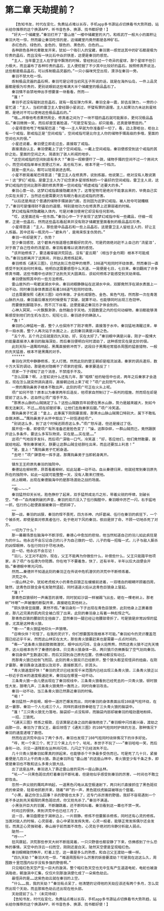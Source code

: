# 第二章 天劫提前？
        【告知书友，时代在变化，免费站点难以长存，手机app多书源站点切换看书大势所趋，站长给你推荐的这个换源APP，听书音色多、换源、找书都好使！】
       “好大一个储藏室。”秦羽打开了‘雷山居’一楼中储藏室的大门，和练武厅一般大小的面积让秦羽大吃一惊，然而最让秦羽吃惊的是，这储藏室内竟然都是各种矿石。
       赤红色的、绿色的、金色的、银色的、黑色的、白色的……
       各种颜色各种光晕散发开来，犹如一个吸引人的宝藏，秦羽第一感觉这其中的矿石都是极为珍贵的晶石，而且没有一块比石中焱炽铁差，这便是秦羽的感觉。
       “主人，当年雷卫主人在宇宙中飘荡的时候，曾经到达过一个奇异的星球，那个星球不但引力极大，而且遍布了各种珍贵的晶石，主人便挖掘了不少其中比较好的晶石。按照修真界说法，这些都是极品晶石，可以炼制极品灵器的。”一只小猫咪凭空出现，漂浮在秦羽一旁。
       秦羽不禁大吃一惊。
       炼制极品灵器的晶石啊，秦羽可是记得当初风玉子所说的话，就是在海外仙岛，一件上品灵器都是极为珍贵的，更别说眼前这些堆满大半个储藏室的极品晶石了。
       秦羽情不自禁地伸出手想要拿一块看看，然而——
       “蓬！”
       秦羽手还没有碰到这些晶石，就有一股反弹力传来，秦羽全身一震，卸去反弹力，一旁的小星忙道：“主人，当初的雷卫主人曾经跟小星说过，怀璧有罪的道理。主人如果功力未达到星核期，是绝对不可以使用这些极品晶石的。”
       “哦……师尊他考虑果然周全，修真者之间为了一块不错的晶石就可能厮杀，更何况极品晶石。”秦羽微微一笑，而后却是苦着脸道，“可是空有宝山，却只能看，还真是够憋屈的。”
       小星得意地甩了甩猫尾巴道：“喵~~~主人早就为你准备好一切了。看，边上那柜台，柜台上有一个戒指，那戒指正是‘空间戒指’，空间戒指可是比你主人你的储物手镯高级的多哦，里面的空间也大的很。”
       小星还说着，秦羽便立即走过去，直接取了戒指。
       直接滴血认主，秦羽便戴上了这个空间戒指，一戴上空间戒指，秦羽便感受到这个戒指的其妙之处。里面的空间之大，简直到了骇人听闻的地步。
       “这空间戒指的空间到底有多大？”秦羽一观察便吓了一跳，储物手镯的空间不过一个房间大小，而空间戒指单单长宽便过万米，高也有万米，根本不是一个档次。
       就是一座大山，都可以轻易装进去啊。
       小星不断晃着尾巴得意道：“雷卫主人在修真界，说到炼器，他说第二，绝对没有人敢说第一！这‘梦幻’戒指，是雷卫主人为了纪念家乡星球炼制的一个最好的空间戒指，雷卫主人说，这梦幻戒指的空间比那所谓的修真界第一空间戒指‘明虚戒指’还要大的多。”
       秦羽心意一动，这梦幻戒指直接隐藏消失了。这等宝物可是绝对不能拿出来的，毕竟自己实力实在太弱了。当然这也是需要对方有眼力看出这戒指的厉害。
       “以后还是用这个普通的储物手镯装装门面，否则因为这梦幻戒指，被人抢夺可就糟糕了。”秦羽可是懂得财不露白的道理，特别是他功力在修真界上还算弱者的时候。
       梦幻戒指虽然隐藏融入体内，可是对秦羽使用它却没有任何影响。
       “哎，这里面还有一些东西。”秦羽心中一下子发现了这梦幻戒指中有一些藏品，仔细一观察，正是一些晶石，然而这些晶石看起来并没有刚才储藏室里面看到的极品晶石珍贵。
       小星得意道：“主人，那些是中品晶石和一些上品晶石，这是雷卫主人留给主人的，好让主人炼器。其中还有一瓶灵丹——‘碧朱丹’，是用来恢复伤势的。”
       秦羽一听却是笑了，伤势？
       至少秦羽感觉，这个碧朱丹按道理也算极好的灵丹，可是药效绝对赶不上自己的‘流星泪’，对于救了自己性命的流星泪，秦羽有着难以说清的感觉。
       “该开始修炼了，要活着穿越洪荒回去，没有‘星云期’（相当于金丹期）根本不可能成功。”秦羽当即离开了这房间，开始认真修炼起来。
       秦羽修炼《通天三图》，已然达到三色铠甲的境界，108道气柱同时环绕体表。然而秦羽一直感受不到天劫何时来临。他明白这需要感悟什么天道，一晃便是七日，七日来，秦羽翻阅了许多修真书籍，这些书籍中也讲到了达到先天大圆满后，该如何修炼才能感受到天劫来临。
       秦羽便按照其中的一些方法修炼。
       雷山居外的一弯碧波湖水中央，秦羽闭眼静静站在这湖水中央，双脚竟然浮在湖水表面上一动不动。同时秦羽身体表面还有着108道气柱同时绕体。
       过去需要按照《通天三图》动作来做，才会形成银色、金色、紫色气柱。然而那一次在青莲山脉的大战，秦羽最后爆发的时候便有了突破，就算不动，也能够同时出现三色铠甲。
       而要做到脚踏浮水，而不沉下丝毫，这便是最近秦羽方才体会到的。
       心神入冥冥，一片飘飘渺渺，自然融合于天地。方圆数里之内的任何动植物，秦羽都能够清晰感受到他们的生机与活力，短短七日，秦羽进步的确骇人。
       “轰！”
       秦羽的心神猛地一震，整个人也保持不了刚才境界，直接落于水中。秦羽猛地清醒过来，单手一拍水面，整个人再次站于水面之上，此刻秦羽满是兴奋之色。
       “五个月，五个月之后就是四九天劫，好，实在太好了。”秦羽眼中满是兴奋，刚才一股博大的能量直接渗入秦羽的脑海深处，而后秦羽便明白何时渡劫了，这种感觉实在是玄妙的很。
       此刻天际一道鹰鸣响起，黑鹰直接俯冲而下，这段日子黑鹰经常猎杀周围的猛兽猎物，一般的先天猛兽，根本不是黑鹰的对手。
       ******
       秦羽在洪荒中静静修炼，无人打搅。然而此刻的楚王朝却是暗流汹涌，秦家的调兵遣将，数十万大军的调动，那是绝对隐瞒不了项家的密探。秦家要造反了！
       项家一下子得知了这个消息，不禁措手不及。
       “怎么回事？啊，上官虹说什么还有几年，那‘暗棋’给的秘信中也说，两年之后秦家才会造反。现在怎么就突然调兵遣将，直接朝边线上来了呢？”项广此刻怒气冲冲。
       一旁的鹰钩鼻男子根本不敢出声，此刻的项广可正在火头上呢。
       项广如何不怒？原本以为秦家两年后造反，他项家自然制订了一系列的措施，然而现在却是提前了这么多，这自然让项广措手不及。
       “那黑水山脉的山贼搞定了么？这些山贼数百年前便在黑水山脉，势力是越来越大，到如今都无法剿灭。不过……现在却是好事，让他们去拖秦家后腿。”项广冷笑道。
       鹰钩鼻男子忙道：“皇上，此事属下刚刚要禀报，那黑水山脉山贼胃口特别大，属下不敢私自做决断……”鹰钩鼻男子从怀中取出了一封信递给项广。
       “别说这么多，到了这个时候还顾虑这么多。”项广怒斥道，但还是接过了信。
       展开信一看，即使项广有所准备还是脸色变了：“操，这群杂碎，一群山贼而已，竟然跟朕开这么多条件，要这么多军队物资。实在是……实在是……”
       这项广气地双手发抖，而后项广深吸一口气，冷笑道：“好，答应他们，他们竟然敢要，朕就给地起。等到秦家被灭，朕要让这群山贼全给朕吐出来，而且还要加上利息！”
       “是，皇上！”鹰钩鼻男子忙躬身道。
       “去吧！”项广肆意地一挥手道，那鹰钩鼻男子当即躬身离开。
       ————————
       镇东王王府原先秦羽的独院中。
       秦德站在柳树旁，昂首看着柳树，如此站着一动不动。自从秦德归来，他就经常到秦羽原先所在的独院中。如此一站就可能整整一天，没有人敢来打搅他。
       闭上眼睛，出现在秦德脑海中的是那场渡劫之战的场面。
       ……
       “啊～～～”
       秦羽猛然仰天长吼，脸色狰狞了起来，双手猛然成龙爪之形，带着尖锐的呼啸，划破长空，“哧~~”血肉被刺破的声音，秦羽的双爪没入了伍行胸膛中，秦羽眼中厉芒一闪，右手猛地一抓，伍行的心脏便直接被秦羽一把抓碎了。
       ……
       那一战，秦羽的凶狠，秦羽的悍不畏死，四方杀神、内奸葛闽、伍行在秦羽的疯狂下，一个个被杀死，即使是面对修真者伍行，处于绝对下风的秦羽，依旧是拼了命，不顾一切地杀死了对方。
       一切为了什么？
       那一幕幕场景在脑海中不断浮现，秦德心中愈加的悲恸，他当然知道自己的羽儿如此疯狂是为的什么。他永远不会忘记自己的儿子为自己做的一切，儿子的每一招每一式，儿子与敌人厮杀的凶悍眼神，与伍行同归于尽地决绝。
       这一切，他永远不会忘记！
       “羽儿，父王对不起你，现在，父王不能再为你做些什么，补偿些什么，父王只能踏平他项家，杀了项广与伍德为你陪葬。你在地下不要着急，快了，还有半年，半年以后大战便会开始。”秦德眼中寒光闪烁。
       然而……秦德并不知道此刻的秦羽正在传说中危机潜伏的洪荒中不断修炼着。
       洪荒之中。
       一座山林之中，犹如老虎般大小的青色巨狼正在缓缓前进着，一双嗜血的眼睛环顾着四周，陡然，这青色巨狼全身毛发陡然竖起，同时道道火焰从这青色巨狼身上冒起。
       “蓬！”
       那青色巨狼顿时一声痛苦的哀嚎，同时犹如沙袋一样被踢飞出去，砸在一棵老树上，那老树“咔嚓”一声被撞的断裂开来，直接砸在其他树上。
       “铜头铁骨豆腐腰，果然不假。”秦羽身形一下子出现在青色巨狼旁，此刻他身上正裹着兽皮，那几近完美的肌肉完全被凸现了出来，此刻的秦羽身上有着一种彪悍之气。
       那青色巨狼的腰部完全扭曲了，显然秦羽一腿已经让他腰部骨折了。可是狼是非常凶悍的猛兽，尤其是这种青火狼。
       “嗷~~~”青火狼猛地仰头一声狼嚎。
       “召唤伙伴？可惜了，在我的灵识下，你们想要围攻我根本不可能。”秦羽如今的灵识覆盖范围已经近乎千米，然而这山林实在太大，那些青火狼要赶来也是需要一点点时间的。
       “嘶~~”这条青火狼前肢微微潜伏，眼中凶光闪烁，全身火焰熊熊，然而这青火狼不过先天境界，这火焰根本伤不了秦德的身体，只见青火狼身体一跃，两只狼爪仿佛撕裂了空气划向秦羽。
       秦羽身体产生数道幻影，而后又回到自己原先位置，仿佛动都没有动过。
       而那青火狼已经倒飞而回，此刻的青火狼双爪已经断开，整个狼头都呈现怪异的扭曲，在刚才霎那，秦羽靠身法速度以及双手，直接断其爪，折其头。
       “青火狼速度好快！”秦羽的灵识已经发现千米范围内已经出现三条青火狼，三条青火狼正以一秒近乎百米的速度极速赶来，秦羽站在哪里一动不动。
       三条青火狼一会儿便出现在了秦羽视线中，三条青火狼看到已经死去的一只青火狼，顿时狼性大发，狼嚎几声，三条青火狼竟然一轰而上，同时向秦羽攻击。
       秦羽一动不动，当三条青火狼已然靠近秦羽的时候。
       “喝！”
       秦羽猛然一声低喝，眼中一道厉芒爆发而出，同时秦羽的身体表面出现108道气柱环绕，在这一霎那，秦羽一个人化成三个人，同样的直线铁拳砸在了三头青火狼的脑袋中。
       “蓬！”三只青火狼无力落地，脑袋却一点没有碎，而脑袋内部却被秦羽的暗劲震地粉碎。
       一招，三狼死。
       “《通天三图》修炼之极致，应该算是近身之战的最强绝技了。”秦羽眼中闪烁着兴奋，渡劫之战那一日，秦羽为了救父王，最后领悟了《通天三图》的108气柱同时护体的方法，那种情况下秦羽的速度递增了数倍。
       然而在这洪荒中战斗了两个多月，秦羽也发现了108气柱同时绕体情况下的许多好处。
       “呼，死一个来三个，死了三个来上几十个，吼吼，本世子不玩了~~~”秦羽哈哈一笑，而后身形一动，只见一道残影在丛林间闪烁，几闪之下已经消失不见。
       几十只青火狼秦羽如果真的拼起来，也能够杀个干净最多受伤而已。可是死了几十只，紧接着便是几百只上千的青火狼。靠近秦羽所在‘雷山居’的这座山林中，青火狼至少有千条之多，即使是秦羽也不敢和这么多青火狼大战。
       出了这座丛林，秦羽进入了靠近雷山居的另外一座山脉丛林。
       “吼~~”一只黑色斑纹虎盯着秦羽不断吼着，但是他似乎感受到秦羽的厉害，一时间也不敢立即攻击。
       忽然一声尖锐的鹰鸣声响起，一道黑色闪电从高空极速射下，两只利爪直接抓住了黑色斑纹虎的脊梁骨，轻易地抓断开来，随着“砰”的一声，黑色斑纹虎脑袋被啄出个窟窿。
       “小黑，最近你怎么回事？杀的野兽也太多了，还专门杀厉害的野兽。我好不容易遇到一个差不多达到先天极限的黑色斑纹虎，你又抢先杀了。”秦羽不满道。
       小黑张开巨大的羽翼，不断蹦跳着，还不断鸣叫着。秦羽看到这一幕也不禁一笑。
       时间过的很快，来到洪荒中也已经三月了。
       这一日，秦羽盘膝坐于湖岸边上，一片寂静。修炼不但要厮杀修炼，同时还有心灵的修炼。当面对敌人的时候，心灵弱者，会心中紧张发挥失常。心灵一般者，能够正常发挥偶尔还会发狂。而真正心灵强韧者，泰山崩于前而面不改色，心灵处于绝对的冷静分析敌人弱点。
       陡然——
       “呼~~~”
       狂风骤起，洪荒那些参天大树不断摇晃着，一只只野兽也都安静了下来，仿佛感到了什么恐怖的事情，天空中的浮云一扫而空，刚刚还是白天，陡然天空便是呈现暗红色。
       秦羽眼睛陡然睁开，盯着上空，这一幕是多么的熟悉，和自己父王渡劫一模一样。
       “四九天劫？”秦羽大吃一惊，“难道周围有什么厉害的妖兽要渡劫？可是我在这这么久，周围数十里范围内似乎没有多强的野兽啊。”
       只见暗红色天空产生一巨大的漩涡，整个暗红色天空也无中生有产生道道电蛇，电蛇也被漩涡吸收，朝漩涡中汇集，仅仅片刻那漩涡便化成了一朵紫色劫云。
       最怪异的是……这紫色劫云就在秦羽的上空。
       “什么……我，我的天劫？”秦羽有点呆了，他清楚的记得他的天劫应该还有两个多月，怎么突然出现个天劫，而且那紫色劫云还出现在他头部。
       天劫提前了么？（未完待续）
       【告知书友，时代在变化，免费站点难以长存，手机app多书源站点切换看书大势所趋，站长给你推荐的这个换源APP，听书音色多、换源、找书都好使！】